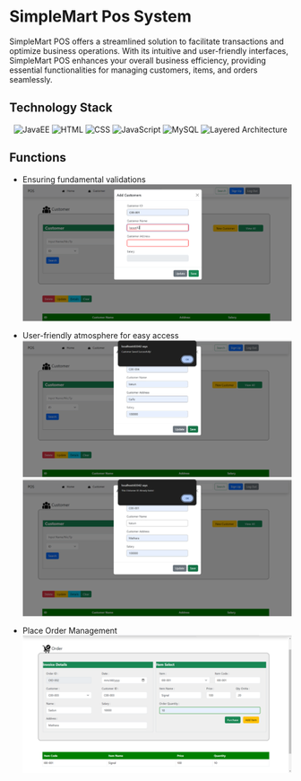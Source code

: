 # SimpleMart Pos System

SimpleMart POS offers a streamlined solution to facilitate transactions and optimize business operations. With its intuitive and user-friendly interfaces, SimpleMart POS enhances your overall business efficiency, providing essential functionalities for managing customers, items, and orders seamlessly.

## Technology Stack

<p align="center">
  <img src="https://img.shields.io/badge/JavaEE-%23007396.svg?&style=for-the-badge&logo=javaee&logoColor=white" alt="JavaEE">
  <img src="https://img.shields.io/badge/HTML-%23E34F26.svg?&style=for-the-badge&logo=html5&logoColor=white" alt="HTML">
  <img src="https://img.shields.io/badge/CSS-%231572B6.svg?&style=for-the-badge&logo=css3&logoColor=white" alt="CSS">
  <img src="https://img.shields.io/badge/JavaScript-%23F7DF1E.svg?&style=for-the-badge&logo=javascript&logoColor=black" alt="JavaScript">
  <img src="https://img.shields.io/badge/MySQL-%234479A1.svg?&style=for-the-badge&logo=mysql&logoColor=white" alt="MySQL">
  <img src="https://img.shields.io/badge/Layered%20Architecture-%23339933.svg?&style=for-the-badge" alt="Layered Architecture">
</p>

## Functions

- Ensuring fundamental validations
  ![image](./Assignment/Java-EE/POS/pictures/validation.png)

- User-friendly atmosphere for easy access
  ![image](./Assignment/Java-EE/POS/pictures/userfreindlyalert.png)
  ![image](./Assignment/Java-EE/POS/pictures/userfreindly.png)

- Place Order Management
  ![image](./Assignment/Java-EE/POS/pictures/ordermanagement.png)
